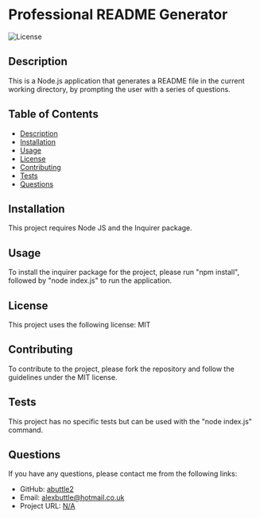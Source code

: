 # Professional README Generator

![License](https://img.shields.io/badge/license-MIT-red.svg)

## Description

This is a Node.js application that generates a README file in the current working directory, by prompting the user with a series of questions.

## Table of Contents

- [Description](#description)
- [Installation](#installation)
- [Usage](#usage)
- [License](#license)
- [Contributing](#contributing)
- [Tests](#tests)
- [Questions](#questions)

## Installation

This project requires Node JS and the Inquirer package.

## Usage

To install the inquirer package for the project, please run "npm install", followed by "node index.js" to run the application.

## License

This project uses the following license:
MIT

## Contributing

To contribute to the project, please fork the repository and follow the guidelines under the MIT license.

## Tests

This project has no specific tests but can be used with the "node index.js" command.

## Questions

If you have any questions, please contact me from the following links:

- GitHub: [abuttle2](https://github.com/abuttle2)
- Email: [alexbuttle@hotmail.co.uk](mailto:alexbuttle@hotmail.co.uk)
- Project URL: [N/A](N/A)
